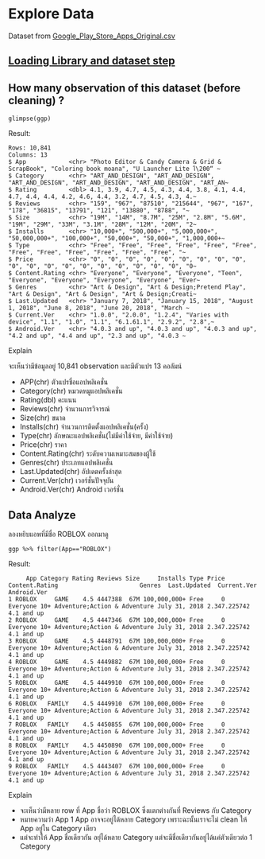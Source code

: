 # Explore Data
Dataset from [Google_Play_Store_Apps_Original.csv](https://raw.githubusercontent.com/sit-2021-int214/023-Google_Play_Store_Apps/main/term%20assignment/Midterm/Original%20Data/Google_Play_Store_Apps_Original.csv)

## [Loading Library and dataset step](./../Original%20Data#loading-library-and-dataset)

## How many observation of this dataset (before cleaning) ?

```
glimpse(ggp)
```

Result:

```
Rows: 10,841
Columns: 13
$ App            <chr> "Photo Editor & Candy Camera & Grid & ScrapBook", "Coloring book moana", "U Launcher Lite โ\200“ ~
$ Category       <chr> "ART_AND_DESIGN", "ART_AND_DESIGN", "ART_AND_DESIGN", "ART_AND_DESIGN", "ART_AND_DESIGN", "ART_AN~
$ Rating         <dbl> 4.1, 3.9, 4.7, 4.5, 4.3, 4.4, 3.8, 4.1, 4.4, 4.7, 4.4, 4.4, 4.2, 4.6, 4.4, 3.2, 4.7, 4.5, 4.3, 4.~
$ Reviews        <chr> "159", "967", "87510", "215644", "967", "167", "178", "36815", "13791", "121", "13880", "8788", "~
$ Size           <chr> "19M", "14M", "8.7M", "25M", "2.8M", "5.6M", "19M", "29M", "33M", "3.1M", "28M", "12M", "20M", "2~
$ Installs       <chr> "10,000+", "500,000+", "5,000,000+", "50,000,000+", "100,000+", "50,000+", "50,000+", "1,000,000+~
$ Type           <chr> "Free", "Free", "Free", "Free", "Free", "Free", "Free", "Free", "Free", "Free", "Free", "Free", "~
$ Price          <chr> "0", "0", "0", "0", "0", "0", "0", "0", "0", "0", "0", "0", "0", "0", "0", "0", "0", "0", "0", "0~
$ Content.Rating <chr> "Everyone", "Everyone", "Everyone", "Teen", "Everyone", "Everyone", "Everyone", "Everyone", "Ever~
$ Genres         <chr> "Art & Design", "Art & Design;Pretend Play", "Art & Design", "Art & Design", "Art & Design;Creati~
$ Last.Updated   <chr> "January 7, 2018", "January 15, 2018", "August 1, 2018", "June 8, 2018", "June 20, 2018", "March ~
$ Current.Ver    <chr> "1.0.0", "2.0.0", "1.2.4", "Varies with device", "1.1", "1.0", "1.1", "6.1.61.1", "2.9.2", "2.8",~
$ Android.Ver    <chr> "4.0.3 and up", "4.0.3 and up", "4.0.3 and up", "4.2 and up", "4.4 and up", "2.3 and up", "4.0.3 ~
```

Explain

จะเห็นว่ามีข้อมูลอยู่ 10,841 observation
และมีตัวแปร 13 คอลัมน์
- APP(chr) ตัวแปรชื่อแอปพลิเคชั่น
- Category(chr) หมวดหมูแอปพลิเคชั่น
- Rating(dbl) คะแนน
- Reviews(chr) จำนวนการวิจารณ์
- Size(chr) ขนาด
- Installs(chr) จำนวนการติดตั้งแอปพลิเคชั่น(ครั้ง)
- Type(chr) ลักษณะแอปพลิเคชั่น(ไม่มีค่าใช้จ่าย, มีค่าใช้จ่าย)
- Price(chr) ราคา
- Content.Rating(chr) ระดับความเหมาะสมของผู้ใช้
- Genres(chr) ประเภทแอปพลิเคชั่น
- Last.Updated(chr) อัปเดตครั้งล่าสุด
- Current.Ver(chr) เวอร์ชั่นปัจจุบัน
- Android.Ver(chr) Android เวอร์ชั่น

## Data Analyze
ลองหยิบแอพที่มีชื่อ ROBLOX ออกมาดู
```
ggp %>% filter(App=="ROBLOX")
```
Result:
```
     App Category Rating Reviews Size     Installs Type Price Content.Rating                       Genres  Last.Updated  Current.Ver Android.Ver
1 ROBLOX     GAME    4.5 4447388  67M 100,000,000+ Free     0   Everyone 10+ Adventure;Action & Adventure July 31, 2018 2.347.225742  4.1 and up
2 ROBLOX     GAME    4.5 4447346  67M 100,000,000+ Free     0   Everyone 10+ Adventure;Action & Adventure July 31, 2018 2.347.225742  4.1 and up
3 ROBLOX     GAME    4.5 4448791  67M 100,000,000+ Free     0   Everyone 10+ Adventure;Action & Adventure July 31, 2018 2.347.225742  4.1 and up
4 ROBLOX     GAME    4.5 4449882  67M 100,000,000+ Free     0   Everyone 10+ Adventure;Action & Adventure July 31, 2018 2.347.225742  4.1 and up
5 ROBLOX     GAME    4.5 4449910  67M 100,000,000+ Free     0   Everyone 10+ Adventure;Action & Adventure July 31, 2018 2.347.225742  4.1 and up
6 ROBLOX   FAMILY    4.5 4449910  67M 100,000,000+ Free     0   Everyone 10+ Adventure;Action & Adventure July 31, 2018 2.347.225742  4.1 and up
7 ROBLOX   FAMILY    4.5 4450855  67M 100,000,000+ Free     0   Everyone 10+ Adventure;Action & Adventure July 31, 2018 2.347.225742  4.1 and up
8 ROBLOX   FAMILY    4.5 4450890  67M 100,000,000+ Free     0   Everyone 10+ Adventure;Action & Adventure July 31, 2018 2.347.225742  4.1 and up
9 ROBLOX   FAMILY    4.5 4443407  67M 100,000,000+ Free     0   Everyone 10+ Adventure;Action & Adventure July 31, 2018 2.347.225742  4.1 and up
```
Explain
- จะเห็นว่ามีหลาย row ที่ App ชื่อว่า ROBLOX ซึ่งแตกต่างกันที่ Reviews กับ Category
- หมายความว่า App 1 App อาจจะอยู่ได้หลาย Category เพราะฉะนั้นเราจะไม่ clean ให้ App อยู่ใน Category เดียว
- แต่จะทำให้ App ชื่อเดียวกัน อยุ่ได้หลาย Category แต่จะมีชื่อเดียวกันอยู่ได้แค่ตัวเดียวต่อ 1 Category
